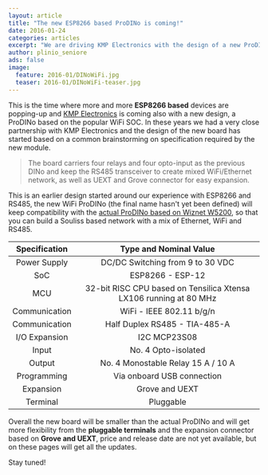 ```yaml
---
layout: article
title: "The new ESP8266 based ProDINo is coming!"
date: 2016-01-24
categories: articles
excerpt: "We are driving KMP Electronics with the design of a new ProDINo based on ESP8266"
author: plinio_seniore
ads: false
image:
  feature: 2016-01/DINoWiFi.jpg
  teaser: 2016-01/DINoWiFi-teaser.jpg
---
```


This is the time where more and more **ESP8266 based** devices are popping-up and [KMP Electronics](http://www.kmpelectronics.eu/) is coming also with a new design, a ProDINo based on the popular WiFi SOC. In these years we had a very close partnership with KMP Electronics and the design of the new board has started based on a common brainstorming on specification required by the new module.

> The board carriers four relays and four opto-input as the previous DINo and keep the RS485 transceiver to create mixed WiFi/Ethernet network, as well as UEXT and Grove connector for easy expansion.

This is an earlier design started around our experience with ESP8266 and RS485, the new WiFi ProDINo (the final name hasn't yet been defined) will keep compatibility with the [actual ProDINo based on Wiznet W5200](http://www.kmpelectronics.eu/en-us/products/prodinoethernet.aspx), so that you can build a Souliss based network with a mix of Ethernet, WiFi and RS485.

| Specification | Type and Nominal Value |
|:---:|:---:|
| Power Supply | DC/DC Switching from 9 to 30 VDC |
| SoC | ESP8266 - ESP-12 |
| MCU | 32-bit RISC CPU based on Tensilica Xtensa LX106 running at 80 MHz |
| Communication | WiFi - IEEE 802.11 b/g/n |
| Communication | Half Duplex RS485 - TIA-485-A |
| I/O Expansion | I2C MCP23S08 |
| Input | No. 4 Opto-isolated |
| Output | No. 4 Monostable Relay 15 A / 10 A |
| Programming | Via onboard USB connection |
| Expansion | Grove and UEXT |
| Terminal | Pluggable |

Overall the new board will be smaller than the actual ProDINo and will get more flexibility from the **pluggable terminals** and the expansion connector based on **Grove and UEXT**, price and release date are not yet available, but on these pages will get all the updates.

Stay tuned!
